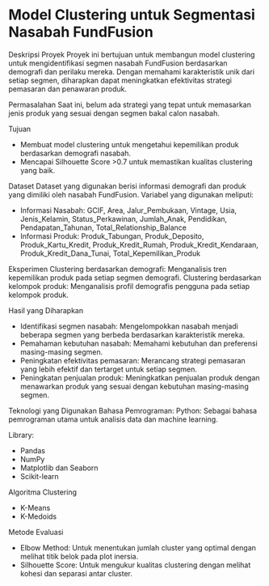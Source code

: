 # Model Clustering untuk Segmentasi Nasabah FundFusion #

Deskripsi Proyek
Proyek ini bertujuan untuk membangun model clustering untuk mengidentifikasi segmen nasabah FundFusion berdasarkan demografi dan perilaku mereka. Dengan memahami karakteristik unik dari setiap segmen, diharapkan dapat meningkatkan efektivitas strategi pemasaran dan penawaran produk.

Permasalahan
Saat ini, belum ada strategi yang tepat untuk memasarkan jenis produk yang sesuai dengan segmen bakal calon nasabah.

Tujuan
- Membuat model clustering untuk mengetahui kepemilikan produk berdasarkan demografi nasabah.
- Mencapai Silhouette Score >0.7 untuk memastikan kualitas clustering yang baik.

Dataset
Dataset yang digunakan berisi informasi demografi dan produk yang dimiliki oleh nasabah FundFusion. Variabel yang digunakan meliputi:
  - Informasi Nasabah: GCIF, Area, Jalur_Pembukaan, Vintage, Usia, Jenis_Kelamin, Status_Perkawinan, Jumlah_Anak, Pendidikan, Pendapatan_Tahunan, Total_Relationship_Balance
  - Informasi Produk: Produk_Tabungan, Produk_Deposito, Produk_Kartu_Kredit, Produk_Kredit_Rumah, Produk_Kredit_Kendaraan, Produk_Kredit_Dana_Tunai, Total_Kepemilikan_Produk   

Eksperimen
Clustering berdasarkan demografi: Menganalisis tren kepemilikan produk pada setiap segmen demografi.
Clustering berdasarkan kelompok produk: Menganalisis profil demografis pengguna pada setiap kelompok produk.

Hasil yang Diharapkan
- Identifikasi segmen nasabah: Mengelompokkan nasabah menjadi beberapa segmen yang berbeda berdasarkan karakteristik mereka.
- Pemahaman kebutuhan nasabah: Memahami kebutuhan dan preferensi masing-masing segmen.
- Peningkatan efektivitas pemasaran: Merancang strategi pemasaran yang lebih efektif dan tertarget untuk setiap segmen.
- Peningkatan penjualan produk: Meningkatkan penjualan produk dengan menawarkan produk yang sesuai dengan kebutuhan masing-masing segmen.

Teknologi yang Digunakan
Bahasa Pemrograman:
Python: Sebagai bahasa pemrograman utama untuk analisis data dan machine learning.

Library:
- Pandas
- NumPy
- Matplotlib dan Seaborn
- Scikit-learn

Algoritma Clustering
- K-Means
- K-Medoids

Metode Evaluasi
- Elbow Method: Untuk menentukan jumlah cluster yang optimal dengan melihat titik belok pada plot inersia.
- Silhouette Score: Untuk mengukur kualitas clustering dengan melihat kohesi dan separasi antar cluster.

